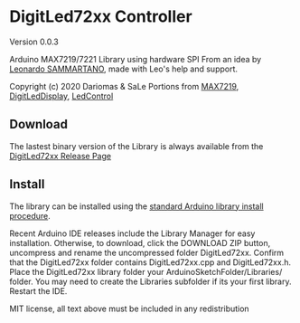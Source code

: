 # DigitLed72xx Controller
Version 0.0.3 

Arduino MAX7219/7221 Library using hardware SPI
From an idea by [Leonardo SAMMARTANO](https://github.com/SaLeeC), made with Leo's help and support.

Copyright (c) 2020 Dariomas & SaLe
Portions from [MAX7219](https://github.com/csdexter/MAX7219), [DigitLedDisplay](https://github.com/ozhantr/DigitLedDisplay), [LedControl](https://github.com/wayoda/LedControl)

Download
--------
The lastest binary version of the Library is always available from the 
[DigitLed72xx Release Page](https://github.com/dariomas/DigitLed72xx/releases) 


Install
-------
The library can be installed using the [standard Arduino library install procedure](http://arduino.cc/en/Guide/Libraries).

Recent Arduino IDE releases include the Library Manager for easy installation. Otherwise, to download, click the DOWNLOAD ZIP button, uncompress and rename the uncompressed folder DigitLed72xx. Confirm that the DigitLed72xx folder contains DigitLed72xx.cpp and DigitLed72xx.h. Place the DigitLed72xx library folder your ArduinoSketchFolder/Libraries/ folder. You may need to create the Libraries subfolder if its your first library. Restart the IDE.


MIT license, all text above must be included in any redistribution
